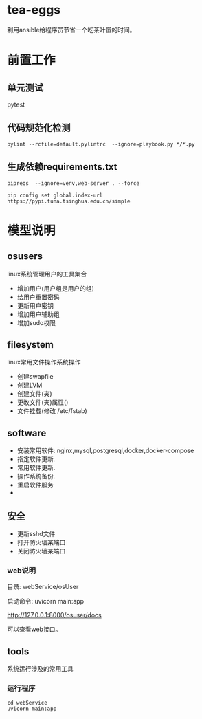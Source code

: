 # tea-eggs
利用ansible给程序员节省一个吃茶叶蛋的时间。
# 前置工作
## 单元测试

pytest

## 代码规范化检测

```
pylint --rcfile=default.pylintrc  --ignore=playbook.py */*.py
```

## 生成依赖requirements.txt

```
pipreqs  --ignore=venv,web-server . --force

pip config set global.index-url https://pypi.tuna.tsinghua.edu.cn/simple
```

# 模型说明
## osusers

linux系统管理用户的工具集合

- 增加用户(用户组是用户的组)
- 给用户重置密码
- 更新用户密钥
- 增加用户辅助组
- 增加sudo权限

## filesystem

linux常用文件操作系统操作

- 创建swapfile
- 创建LVM
- 创建文件(夹)
- 更改文件(夹)属性()
- 文件挂载(修改 /etc/fstab)

## software
- 安装常用软件: nginx,mysql,postgresql,docker,docker-compose
- 指定软件更新.
- 常用软件更新.
- 操作系统备份.
- 重启软件服务
- 
## 安全
- 更新sshd文件
- 打开防火墙某端口
- 关闭防火墙某端口

### web说明

目录: webService/osUser

启动命令: uvicorn main:app

http://127.0.0.1:8000/osuser/docs

可以查看web接口。


## tools
系统运行涉及的常用工具  

### 运行程序
```
cd webService
uvicorn main:app
```